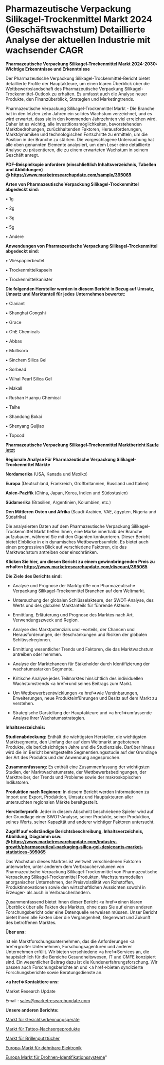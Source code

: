 # Pharmazeutische Verpackung Silikagel-Trockenmittel Markt 2024 (Geschäftswachstum) Detaillierte Analyse der aktuellen Industrie mit wachsender CAGR

<strong>Pharmazeutische Verpackung Silikagel-Trockenmittel Markt 2024-2030: Wichtige Erkenntnisse und Erkenntnisse</strong>

Der Pharmazeutische Verpackung Silikagel-Trockenmittel-Bericht bietet detaillierte Profile der Hauptakteure, um einen klaren Überblick über die Wettbewerbslandschaft des Pharmazeutische Verpackung Silikagel-Trockenmittel-Outlook zu erhalten. Es umfasst auch die Analyse neuer Produkte, den Finanzüberblick, Strategien und Marketingtrends.

Pharmazeutische Verpackung Silikagel-Trockenmittel Markt - Die Branche hat in den letzten zehn Jahren ein solides Wachstum verzeichnet, und es wird erwartet, dass sie in den kommenden Jahrzehnten viel erreichen wird. Daher ist es wichtig, alle Investitionsmöglichkeiten, bevorstehenden Marktbedrohungen, zurückhaltenden Faktoren, Herausforderungen, Marktdynamiken und technologischen Fortschritte zu ermitteln, um die Position in der Branche zu stärken. Die vorgeschlagene Untersuchung hat alle oben genannten Elemente analysiert, um dem Leser eine detaillierte Analyse zu präsentieren, die zu einem erwarteten Wachstum in seinem Geschäft anregt.

<strong><b>PDF-Beispielkopie anfordern (einschließlich Inhaltsverzeichnis, Tabellen und Abbildungen) @ </b></strong><strong><a href=https://www.marketresearchupdate.com/sample/395065><strong>https://www.marketresearchupdate.com/sample/395065</u></a></strong></strong>

<strong>Arten von Pharmazeutische Verpackung Silikagel-Trockenmittel abgedeckt sind:</strong>

• 1g

• 2g

• 3g

• 5g

• Andere

<strong>Anwendungen von Pharmazeutische Verpackung Silikagel-Trockenmittel abgedeckt sind:</strong>

• Vliespapierbeutel

• Trockenmittelkapseln

• Trockenmittelkanister

<strong>Die folgenden Hersteller werden in diesem Bericht in Bezug auf Umsatz, Umsatz und Marktanteil für jedes Unternehmen bewertet:</strong>

• Clariant

• Shanghai Gongshi

• Grace

• OhE Chemicals

• Abbas

• Multisorb

• Sinchem Silica Gel

• Sorbead

• Wihai Pearl Silica Gel

• Makall

• Rushan Huanyu Chemical

• Taihe

• Shandong Bokai

• Shenyang Guijiao

• Topcod

<strong>Pharmazeutische Verpackung Silikagel-Trockenmittel Marktbericht <a href=https://www.marketresearchupdate.com/buynow/395065>Kaufe jetzt</a></strong>

<strong>Regionale Analyse Für Pharmazeutische Verpackung Silikagel-Trockenmittel Märkte</strong>

<strong>Nordamerika</strong> (USA, Kanada und Mexiko)

<strong>Europa</strong> (Deutschland, Frankreich, Großbritannien, Russland und Italien)

<strong>Asien-Pazifik</strong> (China, Japan, Korea, Indien und Südostasien)

<strong>Südamerika</strong> (Brasilien, Argentinien, Kolumbien, etc.)

<strong>Den Mittleren</strong> <strong>Osten und Afrika</strong> (Saudi-Arabien, VAE, ägypten, Nigeria und Südafrika)

Die analysierten Daten auf dem Pharmazeutische Verpackung Silikagel-Trockenmittel Markt helfen Ihnen, eine Marke innerhalb der Branche aufzubauen, während Sie mit den Giganten konkurrieren. Dieser Bericht bietet Einblicke in ein dynamisches Wettbewerbsumfeld. Es bietet auch einen progressiven Blick auf verschiedene Faktoren, die das Marktwachstum antreiben oder einschränken.

<strong>Klicken Sie hier, um diesen Bericht zu einem gewinnbringenden Preis zu erhalten
</strong><strong><a href=https://www.marketresearchupdate.com/discount/395065>https://www.marketresearchupdate.com/discount/395065</b></u></strong></a>

<strong>Die Ziele des Berichts sind:</strong>

- Analyse und Prognose der Marktgröße von Pharmazeutische Verpackung Silikagel-Trockenmittel Branchen auf dem Weltmarkt.

- Untersuchung der globalen Schlüsselakteure, der SWOT-Analyse, des Werts und des globalen Marktanteils für führende Akteure.

- Ermittlung, Erläuterung und Prognose des Marktes nach Art, Verwendungszweck und Region.

- Analyse des Marktpotenzials und -vorteils, der Chancen und Herausforderungen, der Beschränkungen und Risiken der globalen Schlüsselregionen.

- Ermittlung wesentlicher Trends und Faktoren, die das Marktwachstum antreiben oder hemmen.

- Analyse der Marktchancen für Stakeholder durch Identifizierung der wachstumsstarken Segmente.

- Kritische Analyse jedes Teilmarktes hinsichtlich des individuellen Wachstumstrends <a href=>und</a> seines Beitrags zum Markt.

- Um Wettbewerbsentwicklungen <a href=>wie</a> Vereinbarungen, Erweiterungen, neue Produkteinführungen und Besitz auf dem Markt zu verstehen.

- Strategische Darstellung der Hauptakteure und <a href=>umfas</a>sende Analyse ihrer Wachstumsstrategien.

<strong>Inhaltsverzeichnis:</strong>

<strong>Studienabdeckung:</strong> Enthält die wichtigsten Hersteller, die wichtigsten Marktsegmente, den Umfang der auf dem Weltmarkt angebotenen Produkte, die berücksichtigten Jahre und die Studienziele. Darüber hinaus wird die im Bericht bereitgestellte Segmentierungsstudie auf der Grundlage der Art des Produkts und der Anwendung angesprochen.

<strong>Zusammenfassung:</strong> Es enthält eine Zusammenfassung der wichtigsten Studien, der Marktwachstumsrate, der Wettbewerbsbedingungen, der Markttreiber, der Trends und Probleme sowie der makroskopischen Indikatoren.

<strong>Produktion nach Regionen:</strong> In diesem Bericht werden Informationen zu Import und Export, Produktion, Umsatz und Hauptakteuren aller untersuchten regionalen Märkte bereitgestellt.

<strong>Herstellerprofil:</strong> Jeder in diesem Abschnitt beschriebene Spieler wird auf der Grundlage einer SWOT-Analyse, seiner Produkte, seiner Produktion, seines Werts, seiner Kapazität und anderer wichtiger Faktoren untersucht.

<strong><b>Zugriff auf vollständige Berichtsbeschreibung, Inhaltsverzeichnis, Abbildung, Diagramm usw. @ </b></strong><strong><a href=https://www.marketresearchupdate.com/industry-growth/pharmaceutical-packaging-silica-gel-desiccants-market-statistices-395065>https://www.marketresearchupdate.com/industry-growth/pharmaceutical-packaging-silica-gel-desiccants-market-statistices-395065</a></strong>

Das Wachstum dieses Marktes ist weltweit verschiedenen Faktoren unterworfen, unter anderem dem Verbrauchervolumen von Pharmazeutische Verpackung Silikagel-Trockenmittel von Pharmazeutische Verpackung Silikagel-Trockenmittel Produkten, Wachstumsmodellen anorganischer Unternehmen, der Preisvolatilität von Rohstoffen, Produktinnovationen sowie den wirtschaftlichen Aussichten sowohl in Erzeuger- als auch in Verbraucherländern.

Zusammenfassend bietet Ihnen dieser Bericht <a href=>einen</a> klaren Überblick über alle Fakten des Marktes, ohne dass Sie auf einen anderen Forschungsbericht oder eine Datenquelle verweisen müssen. Unser Bericht bietet Ihnen alle Fakten über die Vergangenheit, Gegenwart und Zukunft des betroffenen Marktes.

<strong>Über uns:</strong>

 ist ein Marktforschungsunternehmen, das die Anforderungen <a href=>großer</a> Unternehmen, Forschungsagenturen und anderer Unternehmen erfüllt. Wir bieten verschiedene <a href=>Services</a> an, die hauptsächlich für die Bereiche Gesundheitswesen, IT und CMFE konzipiert sind. Ein wesentlicher Beitrag dazu ist die Kundenerfahrungsforschung. Wir passen auch Forschungsberichte an und <a href=>bieten</a> syndizierte Forschungsberichte sowie Beratungsdienste an.

<strong><a href=>Kontaktiere uns:</a></strong>

Market Research Update

Email : sales@marketresearchupdate.com

<strong>Unsere anderen Berichte:</strong>

<a href=https://www.linkedin.com/pulse/face-recognition-device-market-latest-report>Markt für Gesichtserkennungsgeräte</a>

<a href=https://www.linkedin.com/pulse/tattoo-aftercare-products-market-future>Markt für Tattoo-Nachsorgeprodukte</a>

<a href=https://www.linkedin.com/pulse/lens-cloth-market-size-emerging-trends-consumption>Markt für Brillenputztücher</a>

<a href=https://www.linkedin.com/pulse/europe-stretchable-electronics-market-overview-demand>Europa-Markt für dehnbare Elektronik</a>

<a href=https://www.linkedin.com/pulse/europe-drone-identification-systems-market>Europa Markt für Drohnen-Identifikationssysteme</a>"
